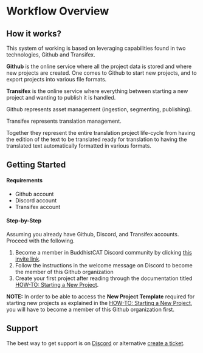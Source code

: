 # Workflow Overview

## How it works?

This system of working is based on leveraging capabilities found in two technologies, Github and Transifex.

**Github** is the online service where all the project data is stored and where new projects are created. One comes to Github to start new projects, and to export projects into various file formats. 

**Transifex** is the online service where everything between starting a new project and wanting to publish it is handled. 

Github represents asset management (ingestion, segmenting, publishing).

Transifex represents translation management. 

Together they represent the entire translation project life-cycle from having the edition of the text to be translated ready for translation to having the translated text automatically formatted in various formats.

## Getting Started

#### Requirements

- Github account
- Discord account
- Transifex account

#### Step-by-Step

Assuming you already have Github, Discord, and Transifex accounts. Proceed with the following.

1) Become a member in BuddhistCAT Discord community by clicking [this invite link](https://discord.gg/4auZVfCEkU).
2) Follow the instructions in the welcome message on Discord to become the member of this Github organization
3) Create your first project after reading through the documentation titled [HOW-TO: Starting a New Project](https://github.com/BuddhistCAT/New-Project-Template/blob/main/documentation/README.md).

**NOTE:** In order to be able to access the **New Project Template** required for starting new projects as explained in the [HOW-TO: Starting a New Project](https://github.com/BuddhistCAT/New-Project-Template/blob/main/documentation/README.md), you will have to become a member of this Github organization first. 

## Support

The best way to get support is on [Discord](https://discord.gg/4auZVfCEkU) or alternative [create a ticket](https://github.com/BuddhistCAT/Home/issues/new/choose).
